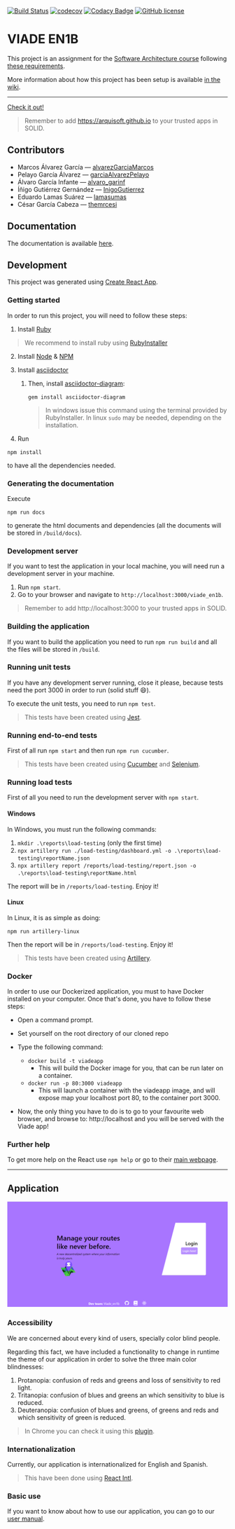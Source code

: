 [![Build Status](https://travis-ci.org/Arquisoft/viade_en1b.svg?branch=master)](https://travis-ci.org/Arquisoft/viade_en1b)
[![codecov](https://codecov.io/gh/Arquisoft/viade_en1b/branch/master/graph/badge.svg)](https://codecov.io/gh/Arquisoft/viade_en1b)
[![Codacy Badge](https://api.codacy.com/project/badge/Grade/eb242ef1364d43c4b134aa6b65acd970)](https://www.codacy.com/gh/Arquisoft/viade_en1b?utm_source=github.com&utm_medium=referral&utm_content=Arquisoft/viade_en1b&utm_campaign=Badge_Grade)
[![GitHub license](https://img.shields.io/github/license/Arquisoft/viade_en1b)](https://github.com/Arquisoft/viade_en1b/blob/master/LICENSE)

# VIADE EN1B

This project is an assignment for the [Software Architecture course](https://arquisoft.github.io/) following [these requirements](https://labra.solid.community/public/SoftwareArchitecture/AssignmentDescription/).

More information about how this project has been setup is available [in the wiki](https://github.com/Arquisoft/viade_en1b/wiki).

---

[Check it out!](https://arquisoft.github.io/viade_en1b/)

> Remember to add https://arquisoft.github.io to your trusted apps in SOLID.

## Contributors

- Marcos Álvarez García — [alvarezGarciaMarcos](https://github.com/alvarezGarciaMarcos)
- Pelayo García Álvarez — [garciaAlvarezPelayo](https://github.com/garciaAlvarezPelayo)
- Álvaro García Infante — [alvaro_garinf](https://github.com/alvarogarinf)
- Íñigo Gutiérrez Gernández — [InigoGutierrez](https://github.com/InigoGutierrez)
- Eduardo Lamas Suárez — [lamasumas](https://github.com/lamasumas)
- César García Cabeza — [themrcesi](https://github.com/themrcesi)

## Documentation

The documentation is available [here](https://arquisoft.github.io/viade_en1b/docs).

## Development

This project was generated using [Create React App](https://create-react-app.dev/).

### Getting started

In order to run this project, you will need to follow these steps:

1. Install [Ruby](https://www.ruby-lang.org/es/)

> We recommend to install ruby using [RubyInstaller](https://rubyinstaller.org/)

2. Install [Node](https://nodejs.org/) & [NPM](https://www.npmjs.com/)

1. Install [asciidoctor](https://asciidoctor.org/)

   1. Then, install [asciidoctor-diagram](https://asciidoctor.org/docs/asciidoctor-diagram/):
      ```shell
      gem install asciidoctor-diagram
      ```
      > In windows issue this command using the terminal provided by RubyInstaller. In linux `sudo` may be needed, depending on the installation.

1. Run

```shell
npm install
```

to have all the dependencies needed.

### Generating the documentation

Execute

```shell
npm run docs
```

to generate the html documents and dependencies (all the documents will be stored in `/build/docs`).

### Development server

If you want to test the application in your local machine, you will need run a development server in your machine.

1. Run `npm start`.
2. Go to your browser and navigate to `http://localhost:3000/viade_en1b`.

> Remember to add http://localhost:3000 to your trusted apps in SOLID.

### Building the application

If you want to build the application you need to run `npm run build` and all the files will be stored in `/build`.

### Running unit tests

If you have any development server running, close it please, because tests need the port 3000 in order to run (solid stuff :smile:).

To execute the unit tests, you need to run `npm test`.

> This tests have been created using [Jest](https://jestjs.io/).

### Running end-to-end tests

First of all run `npm start` and then run `npm run cucumber`.

> This tests have been created using [Cucumber](https://cucumber.io/) and [Selenium](https://www.selenium.dev/).

### Running load tests

First of all you need to run the development server with `npm start`.

#### Windows

In Windows, you must run the following commands:
1. `mkdir .\reports\load-testing` (only the first time)
2. `npx artillery run ./load-testing/dashboard.yml -o .\reports\load-testing\reportName.json`
3. `npx artillery report /reports/load-testing/report.json -o .\reports\load-testing\reportName.html`

The report will be in `/reports/load-testing`. Enjoy it!

#### Linux

In Linux, it is as simple as doing:
```
npm run artillery-linux
```
Then the report will be in `/reports/load-testing`. Enjoy it!
> This tests have been created using [Artillery](https://artillery.io/).

### Docker

In order to use our Dockerized application, you must to have Docker installed on your computer. Once that's done, you have to follow these steps:

- Open a command prompt.
- Set yourself on the root directory of our cloned repo
- Type the following command:

  - `docker build -t viadeapp`
    - This will build the Docker image for you, that can be run later on a container.
  - `docker run -p 80:3000 viadeapp`
    - This will launch a container with the viadeapp image, and will expose map your localhost port 80, to the container port 3000.

- Now, the only thing you have to do is to go to your favourite web browser, and browse to: http://localhost and you will be served with the Viade app!

### Further help

To get more help on the React use `npm help` or go to their [main webpage](https://es.reactjs.org/).

---

## Application

![mainApp](public/mainApp.png)

### Accessibility

We are concerned about every kind of users, specially color blind people.

Regarding this fact, we have included a functionality to change in runtime the theme of our application in order to solve the three main color blindnesses:

1. Protanopia: confusion of reds and greens and loss of sensitivity to red light.
2. Tritanopia: confusion of blues and greens an which sensitivity to blue is reduced.
3. Deuteranopia: confusion of blues and greens, of greens and reds and which sensitivity of green is reduced.

> In Chrome you can check it using this [plugin](https://chrome.google.com/webstore/detail/colorblinding/dgbgleaofjainknadoffbjkclicbbgaa).

### Internationalization

Currently, our application is internationalized for English and Spanish.

> This have been done using [React Intl](https://github.com/formatjs/react-intl).

### Basic use

If you want to know about how to use our application, you can go to our [user manual](https://lamasumas.github.io/Solid/).
